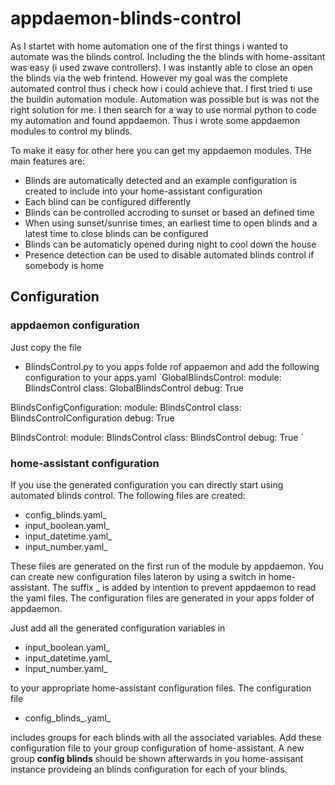 # appdaemon-blinds-control

As I startet with home automation one of the first things i wanted to automate was the blinds control.
Including the the blinds with home-assitant was easy (i used zwave controllers). I was instantly able to close an open the blinds via the web frintend. However my goal was the complete automated control thus i check how i could achieve that. I first tried ti use the buildin automation module. Automation was possible but is was not the right solution for me. I then search for a way to use normal python to code my automation and found appdaemon. Thus i wrote some appdaemon modules to control my blinds.

To make it easy for other here you can get my appdaemon modules. THe main features are:
* Blinds are automatically detected and an example configuration is created to include into your home-assistant configuration
* Each blind can be configured differently
* Blinds can be controlled accroding to sunset or based an defined time
* When using sunset/sunrise times, an earliest time to open blinds and a latest time to close blinds can be configured
* Blinds can be automaticly opened during night to cool down the house
* Presence detection can be used to disable automated blinds control if somebody is home

## Configuration
### appdaemon configuration
Just copy the file
* BlindsControl.py
to you apps folde rof appaemon and add the following configuration to your apps.yaml
`GlobalBlindsControl:
  module:                   BlindsControl
  class:                    GlobalBlindsControl
  debug:                    True

BlindsConfigConfiguration:
  module:                   BlindsControl
  class:                    BlindsControlConfiguration
  debug:                    True

BlindsControl:
 module:                    BlindsControl
 class:                     BlindsControl
 debug:                     True
`
### home-assistant configuration
If you use the generated configuration you can directly start using automated blinds control. The following files are created:
* config_blinds.yaml_
* input_boolean.yaml_
* input_datetime.yaml_
* input_number.yaml_

These files are generated on the first run of the module by appdaemon. You can create new configuration files lateron by using a switch in home-assistant.
The suffix _ is added by intention to prevent appdaemon to read the yaml files. The configuration files are generated in your apps folder of appdaemon. 

Just add all the generated configuration variables in
* input_boolean.yaml_
* input_datetime.yaml_
* input_number.yaml_

to your appropriate home-assistant configuration files.
The configuration file
* config_blinds_.yaml_

includes groups for each blinds with all the associated variables. Add these configuration file to your group configuration of home-assistant. A new group **config blinds** should be shown afterwards in you home-assisant instance provideing an blinds configuration for each of your blinds.
